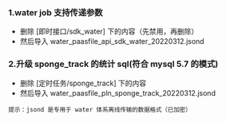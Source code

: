 
### 1.water job 支持传递参数

* 删除 [即时接口/sdk_water] 下的内容（先禁用，再删除）
* 然后导入 water_paasfile_api_sdk_water_20220312.jsond


### 2.升级 sponge_track 的统计 sql(符合 mysql 5.7 的模式)

* 删除 [定时任务/sponge_track] 下的内容
* 然后导入 water_paasfile_pln_sponge_track_20220312.jsond



`提示：jsond 是专用于 water 体系离线传输的数据格式（已加密）`